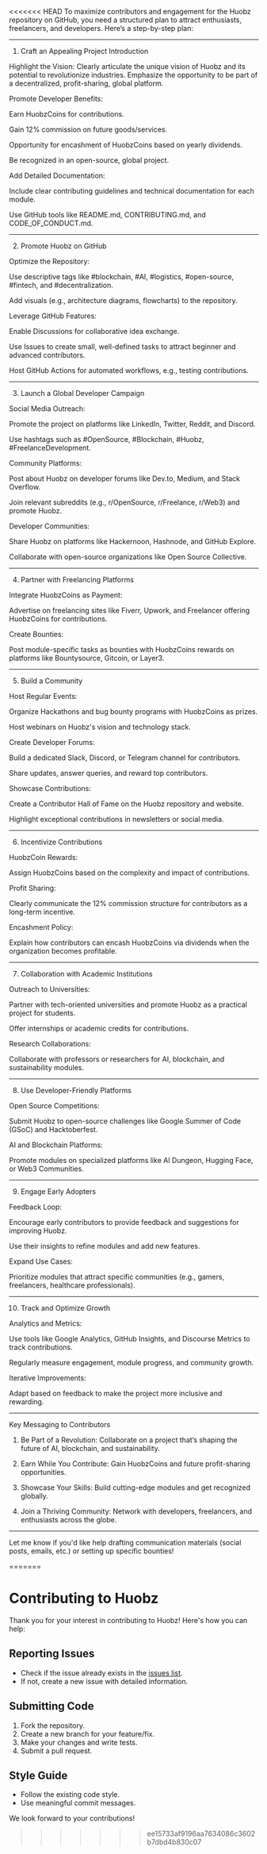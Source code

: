 <<<<<<< HEAD
To maximize contributors and engagement for the Huobz repository on GitHub, you need a structured plan to attract enthusiasts, freelancers, and developers. Here’s a step-by-step plan:


---

1. Craft an Appealing Project Introduction

Highlight the Vision:
Clearly articulate the unique vision of Huobz and its potential to revolutionize industries. Emphasize the opportunity to be part of a decentralized, profit-sharing, global platform.

Promote Developer Benefits:

Earn HuobzCoins for contributions.

Gain 12% commission on future goods/services.

Opportunity for encashment of HuobzCoins based on yearly dividends.

Be recognized in an open-source, global project.


Add Detailed Documentation:

Include clear contributing guidelines and technical documentation for each module.

Use GitHub tools like README.md, CONTRIBUTING.md, and CODE_OF_CONDUCT.md.




---

2. Promote Huobz on GitHub

Optimize the Repository:

Use descriptive tags like #blockchain, #AI, #logistics, #open-source, #fintech, and #decentralization.

Add visuals (e.g., architecture diagrams, flowcharts) to the repository.


Leverage GitHub Features:

Enable Discussions for collaborative idea exchange.

Use Issues to create small, well-defined tasks to attract beginner and advanced contributors.

Host GitHub Actions for automated workflows, e.g., testing contributions.




---

3. Launch a Global Developer Campaign

Social Media Outreach:

Promote the project on platforms like LinkedIn, Twitter, Reddit, and Discord.

Use hashtags such as #OpenSource, #Blockchain, #Huobz, #FreelanceDevelopment.


Community Platforms:

Post about Huobz on developer forums like Dev.to, Medium, and Stack Overflow.

Join relevant subreddits (e.g., r/OpenSource, r/Freelance, r/Web3) and promote Huobz.


Developer Communities:

Share Huobz on platforms like Hackernoon, Hashnode, and GitHub Explore.

Collaborate with open-source organizations like Open Source Collective.




---

4. Partner with Freelancing Platforms

Integrate HuobzCoins as Payment:

Advertise on freelancing sites like Fiverr, Upwork, and Freelancer offering HuobzCoins for contributions.


Create Bounties:

Post module-specific tasks as bounties with HuobzCoins rewards on platforms like Bountysource, Gitcoin, or Layer3.




---

5. Build a Community

Host Regular Events:

Organize Hackathons and bug bounty programs with HuobzCoins as prizes.

Host webinars on Huobz's vision and technology stack.


Create Developer Forums:

Build a dedicated Slack, Discord, or Telegram channel for contributors.

Share updates, answer queries, and reward top contributors.


Showcase Contributions:

Create a Contributor Hall of Fame on the Huobz repository and website.

Highlight exceptional contributions in newsletters or social media.




---

6. Incentivize Contributions

HuobzCoin Rewards:

Assign HuobzCoins based on the complexity and impact of contributions.


Profit Sharing:

Clearly communicate the 12% commission structure for contributors as a long-term incentive.


Encashment Policy:

Explain how contributors can encash HuobzCoins via dividends when the organization becomes profitable.




---

7. Collaboration with Academic Institutions

Outreach to Universities:

Partner with tech-oriented universities and promote Huobz as a practical project for students.

Offer internships or academic credits for contributions.


Research Collaborations:

Collaborate with professors or researchers for AI, blockchain, and sustainability modules.




---

8. Use Developer-Friendly Platforms

Open Source Competitions:

Submit Huobz to open-source challenges like Google Summer of Code (GSoC) and Hacktoberfest.


AI and Blockchain Platforms:

Promote modules on specialized platforms like AI Dungeon, Hugging Face, or Web3 Communities.




---

9. Engage Early Adopters

Feedback Loop:

Encourage early contributors to provide feedback and suggestions for improving Huobz.

Use their insights to refine modules and add new features.


Expand Use Cases:

Prioritize modules that attract specific communities (e.g., gamers, freelancers, healthcare professionals).




---

10. Track and Optimize Growth

Analytics and Metrics:

Use tools like Google Analytics, GitHub Insights, and Discourse Metrics to track contributions.

Regularly measure engagement, module progress, and community growth.


Iterative Improvements:

Adapt based on feedback to make the project more inclusive and rewarding.




---

Key Messaging to Contributors

1. Be Part of a Revolution: Collaborate on a project that’s shaping the future of AI, blockchain, and sustainability.


2. Earn While You Contribute: Gain HuobzCoins and future profit-sharing opportunities.


3. Showcase Your Skills: Build cutting-edge modules and get recognized globally.


4. Join a Thriving Community: Network with developers, freelancers, and enthusiasts across the globe.




---

Let me know if you'd like help drafting communication materials (social posts, emails, etc.) or setting up specific bounties!

=======
# Contributing to Huobz

Thank you for your interest in contributing to Huobz! Here's how you can help:

## Reporting Issues
- Check if the issue already exists in the [issues list](https://github.com/badrpk/huobz/issues).
- If not, create a new issue with detailed information.

## Submitting Code
1. Fork the repository.
2. Create a new branch for your feature/fix.
3. Make your changes and write tests.
4. Submit a pull request.

## Style Guide
- Follow the existing code style.
- Use meaningful commit messages.

We look forward to your contributions!
>>>>>>> ee15733af9196aa7634086c3602b7dbd4b830c07
